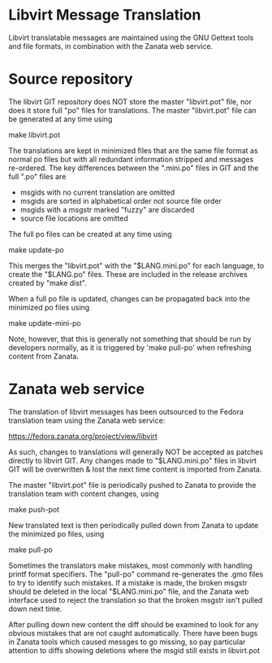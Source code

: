 Libvirt Message Translation
===========================

Libvirt translatable messages are maintained using the GNU Gettext tools and
file formats, in combination with the Zanata web service.

Source repository
=================

The libvirt GIT repository does NOT store the master "libvirt.pot" file, nor
does it store full "po" files for translations. The master "libvirt.pot" file
can be generated at any time using

   make libvirt.pot

The translations are kept in minimized files that are the same file format
as normal po files but with all redundant information stripped and messages
re-ordered. The key differences between the ".mini.po" files in GIT and the
full ".po" files are

  - msgids with no current translation are omitted
  - msgids are sorted in alphabetical order not source file order
  - msgids with a msgstr marked "fuzzy" are discarded
  - source file locations are omitted

The full po files can be created at any time using

   make update-po

This merges the "libvirt.pot" with the "$LANG.mini.po" for each language, to
create the "$LANG.po" files. These are included in the release archives created
by "make dist".

When a full po file is updated, changes can be propagated back into the
minimized po files using

   make update-mini-po

Note, however, that this is generally not something that should be run by
developers normally, as it is triggered by 'make pull-po' when refreshing
content from Zanata.


Zanata web service
==================

The translation of libvirt messages has been outsourced to the Fedora
translation team using the Zanata web service:

  https://fedora.zanata.org/project/view/libvirt

As such, changes to translations will generally NOT be accepted as patches
directly to libvirt GIT. Any changes made to "$LANG.mini.po" files in libvirt
GIT will be overwritten & lost the next time content is imported from Zanata.

The master "libvirt.pot" file is periodically pushed to Zanata to provide the
translation team with content changes, using

  make push-pot

New translated text is then periodically pulled down from Zanata to update the
minimized po files, using

  make pull-po

Sometimes the translators make mistakes, most commonly with handling printf
format specifiers. The "pull-po" command re-generates the .gmo files to try to
identify such mistakes. If a mistake is made, the broken msgstr should be
deleted in the local "$LANG.mini.po" file, and the Zanata web interface used
to reject the translation so that the broken msgstr isn't pulled down next time.

After pulling down new content the diff should be examined to look for any
obvious mistakes that are not caught automatically. There have been bugs in
Zanata tools which caused messges to go missing, so pay particular attention to
diffs showing deletions where the msgid still exists in libvirt.pot
